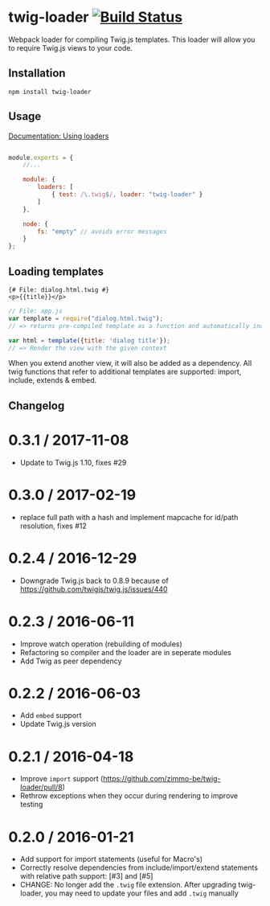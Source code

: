# twig-loader [![Build Status](https://travis-ci.org/zimmo-be/twig-loader.svg)](https://travis-ci.org/zimmo-be/twig-loader)
Webpack loader for compiling Twig.js templates. This loader will allow you to require Twig.js views to your code.

## Installation

`npm install twig-loader`

## Usage

[Documentation: Using loaders](http://webpack.github.io/docs/using-loaders.html?branch=master)

``` javascript

module.exports = {
    //...

    module: {
        loaders: [
            { test: /\.twig$/, loader: "twig-loader" }
        ]
    },

    node: {
        fs: "empty" // avoids error messages
    }
};
```

## Loading templates

```twig
{# File: dialog.html.twig #}
<p>{{title}}</p>
```

```javascript
// File: app.js
var template = require("dialog.html.twig");
// => returns pre-compiled template as a function and automatically includes Twig.js to your project

var html = template({title: 'dialog title'});
// => Render the view with the given context

```

When you extend another view, it will also be added as a dependency. All twig functions that refer to additional templates are supported: import, include, extends & embed.

## Changelog
0.3.1 / 2017-11-08
==================
 * Update to Twig.js 1.10, fixes #29

0.3.0 / 2017-02-19
==================
 * replace full path with a hash and implement mapcache for id/path resolution, fixes #12

0.2.4 / 2016-12-29
==================
 * Downgrade Twig.js back to 0.8.9 because of https://github.com/twigjs/twig.js/issues/440

0.2.3 / 2016-06-11
==================
 * Improve watch operation (rebuilding of modules)
 * Refactoring so compiler and the loader are in seperate modules
 * Add Twig as peer dependency

0.2.2 / 2016-06-03
==================

 * Add `embed` support
 * Update Twig.js version

0.2.1 / 2016-04-18
==================

* Improve `import` support (https://github.com/zimmo-be/twig-loader/pull/8)
* Rethrow exceptions when they occur during rendering to improve testing

0.2.0 / 2016-01-21
==================

* Add support for import statements (useful for Macro's)
* Correctly resolve dependencies from include/import/extend statements with relative path support: [\#3] and [\#5]
* CHANGE: No longer add the `.twig` file extension. After upgrading twig-loader, you may need to update your files and add `.twig` manually


